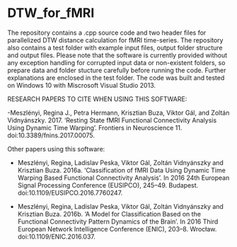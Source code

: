 ﻿# DTW_for_fMRI 
The repository contains a .cpp source code and two header files for parallelized DTW distance calculation for fMRI time-series. The repository also contains a test folder with example input files, output folder structure and output files. Please note that the software is currently provided without any exception handling for corrupted input data or non-existent folders, so prepare data and folder stucture carefully before running the code. Further explanations are enclosed in the test folder. The code was built and tested on Windows 10 with Miscrosoft Visual Studio 2013.



RESEARCH PAPERS TO CITE WHEN USING THIS SOFTWARE:

-Meszlényi, Regina J., Petra Hermann, Krisztian Buza, Viktor Gál, and Zoltán Vidnyánszky. 2017. ‘Resting State fMRI Functional Connectivity Analysis Using Dynamic Time Warping’. Frontiers in Neuroscience 11. doi:10.3389/fnins.2017.00075.

Other papers using this software:
- Meszlényi, Regina, Ladislav Peska, Viktor Gál, Zoltán Vidnyánszky and Krisztian Buza. 2016a. ‘Classification of fMRI Data Using Dynamic Time Warping Based Functional Connectivity Analysis’. In 2016 24th European Signal Processing Conference (EUSIPCO), 245–49. Budapest. doi:10.1109/EUSIPCO.2016.7760247.

- Meszlényi, Regina, Ladislav Peska, Viktor Gál, Zoltán Vidnyánszky and Krisztian Buza. 2016b. ‘A Model for Classification Based on the Functional Connectivity Pattern Dynamics of the Brain’. In 2016 Third European Network Intelligence Conference (ENIC), 203–8. Wrocław. doi:10.1109/ENIC.2016.037.
